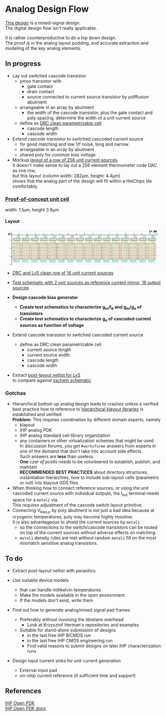 # Analog Design Flow  

[This design](./README.md) is a mixed-signal design.  
The digital design flow isn't really applicable.  
  
It is rather counterproductive to do a top down design.  
The proof is in the analog layout pudding, 
and accurate extraction and modeling of the key analog elements.  

## In progress  

* Lay out switched cascode transistor  
    * pmos transistor with  
        * gate contact  
        * drain contact  
        * source connected to current source transistor by pdiffusion abutment  
    * arrangeable in an array by abutment  
        * the width of the cascode transistor, plus the gate contact and poly spacing, 
          determine the width of a unit current source  
    * define as [DRC clean parametrizable cell](https://github.com/tatzelbrumm/klayoutAPI/blob/master/switched_pmos_cascode.py)  
        * cascode length  
        * cascode width  
* Extend cascode transistor to switched cascoded current source  
    * for good matching and low 1/f noise, long and narrow  
    * arrangeable in an array by abutment  
    * shared poly for common bias voltage    
* Mockup [layout of a row of 256 unit current sources](https://github.com/tatzelbrumm/PUDDING/blob/tatzelbranch/gds/pcascsrc256.gds).  
It doesn't make sense to lay out a 256 element thermometer code DAC as one row,  
but this layout (column width: 282&mu;m, height: 4.4&mu;m)  
shows that the analog part of the design will fit within a HeiChips tile comfortably.  

### [Proof-of-concept unit cell](https://github.com/tatzelbrumm/PUDDING/blob/tatzelbranch/gds/swcascsrc_playground.gds)  

width: 1.1&mu;m, height 3.9&mu;m  

#### Layout
![proof-of-concept: array of 16 switched cascoded pmos current sources](pix/swsources16.jpg)    

* [DRC and LvS clean row of 16 unit current sources](https://github.com/jobueh/PUDDING/blob/tatzelbranch/gds/swsources16.gds)  
* [Test schematic with 2 unit sources as reference current mirror, 16 output sources](https://github.com/jobueh/PUDDING/blob/tatzelbranch/xschem/test_pcascsrc16_DC.sch)  


* **Design cascode bias generator**  
    * **Create test schematics to characterize g<sub>m</sub>/I<sub>d</sub> and g<sub>m</sub>/g<sub>o</sub> of transistors**  
    * **Create test schematics to characterize g<sub>o</sub> of cascoded current sources as function of voltage**  
* Extend cascode transistor to switched cascoded current source  
    * define as DRC clean parametrizable cell  
        * current source length  
        * current source width  
        * cascode length  
        * cascode width  
* Extract [post-layout netlist for LvS](https://github.com/jobueh/PUDDING/blob/tatzelbranch/gds/PCASCSRC16_extracted.cir)  
  to compare against [xschem schematic](https://github.com/jobueh/PUDDING/blob/tatzelbranch/xschem/simulation/pcascsrc16.spice)  

### Gotchas

* Hierarchical bottom up analog design leads to crashes unless a verified best practice how to reference to [hierarchical klayout libraries](https://github.com/tatzelbrumm/klayoutAPI/tree/master) is established and verified    
    **Problem:** This requires coordination by different domain experts, namely  
    * klayout  
    * IHP analog PDK  
    * IHP analog standard cell library organization  
    * any containers or other virtualization schemes that might be used  
    In discussion forums, you get `#worksforme` answers from experts in *one* of the domains
    that don't take into account side effects.    
    Such answers are **less** than useless.  
    **One** *czar of pcells* needs to be volunteered to establish, publish, and maintain    
    **RECOMMENDED BEST PRACTICES** about directory structures, instantiation hierarchies, how to include sub-layout cells (parametric or not) into klayout GDS files.  
* When thinking how to connect reference sources, or using the unit cascoded current source with individual outputs, the I<sub>out</sub> terminal needs space for a `metal2` via.    
  This requires adjustment of the cascode switch layout primitive.  
* Connecting V<sub>bias,p</sub> by poly abutment is *not* just a bad idea because at cryogenic temperatures, poly may become highly resistive.    
    It is also advantageous to shield the current sources by `metal1`  
    * so the connections to the switch/cascode transistors can be routed on top of the current sources without adverse effects on matching.  
    * `metal1` density rules are met without random `metal1` fill on the most mismatch sensitive analog transistors.  

## To do  

* Extract post-layout netlist with parasitics  
* Use suitable device models  
    * that can handle millikelvin temperatures  
    * Make the models available in the open environment  
    * If the models don't exist, write them  

* Find out how to generate analog/mixed signal pad frames  
    * Preferably without involving the librelane overhead  
        * Look at Krzysztof Herman's repositories and examples  
    * Suitable for stand-alone submission of designs 
        * in the last free IHP BiCMOS run  
        * in the last free IHP CMOS engineering run  
        * Find valid reasons to submit designs on later IHP characterization runs  

* Design input current sinks for unit current generation  
    * External input pad  
    * on-chip current reference (if sufficient time and support)  

## References  

[IHP Open PDK](https://github.com/IHP-GmbH/IHP-Open-PDK/)  
[IHP Open PDK docs](https://github.com/IHP-GmbH/IHP-Open-PDK-docs/)  
